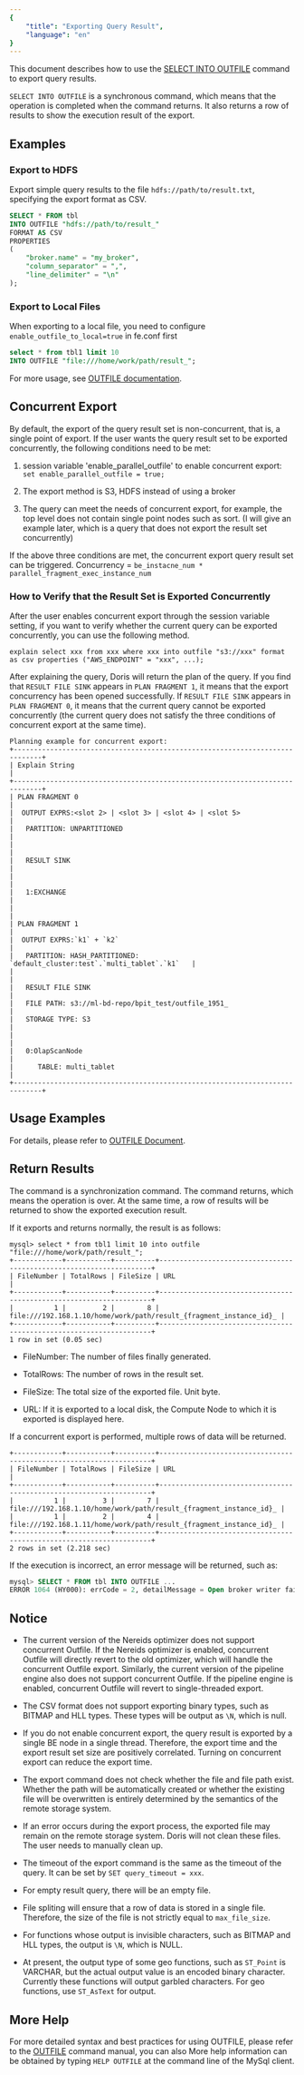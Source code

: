 ```yaml
---
{
    "title": "Exporting Query Result",
    "language": "en"
}
---
```


<!--
Licensed to the Apache Software Foundation (ASF) under one
or more contributor license agreements.  See the NOTICE file
distributed with this work for additional information
regarding copyright ownership.  The ASF licenses this file
to you under the Apache License, Version 2.0 (the
"License"); you may not use this file except in compliance
with the License.  You may obtain a copy of the License at

  http://www.apache.org/licenses/LICENSE-2.0

Unless required by applicable law or agreed to in writing,
software distributed under the License is distributed on an
"AS IS" BASIS, WITHOUT WARRANTIES OR CONDITIONS OF ANY
KIND, either express or implied.  See the License for the
specific language governing permissions and limitations
under the License.
-->



This document describes how to use the  [SELECT INTO OUTFILE](../../sql-manual/sql-reference/Data-Manipulation-Statements/OUTFILE)  command to export query results.

`SELECT INTO OUTFILE` is a synchronous command, which means that the operation is completed when the command returns. It also returns a row of results to show the execution result of the export.

## Examples

### Export to HDFS

Export simple query results to the file `hdfs://path/to/result.txt`, specifying the export format as CSV.

```sql
SELECT * FROM tbl
INTO OUTFILE "hdfs://path/to/result_"
FORMAT AS CSV
PROPERTIES
(
    "broker.name" = "my_broker",
    "column_separator" = ",",
    "line_delimiter" = "\n"
);
```

### Export to Local Files

When exporting to a local file, you need to configure `enable_outfile_to_local=true` in fe.conf first

```sql
select * from tbl1 limit 10 
INTO OUTFILE "file:///home/work/path/result_";
```

For more usage, see [OUTFILE documentation](../../sql-manual/sql-reference/Data-Manipulation-Statements/OUTFILE).

## Concurrent Export

By default, the export of the query result set is non-concurrent, that is, a single point of export. If the user wants the query result set to be exported concurrently, the following conditions need to be met:

1. session variable 'enable_parallel_outfile' to enable concurrent export: ```set enable_parallel_outfile = true;```

2. The export method is S3, HDFS instead of using a broker

3. The query can meet the needs of concurrent export, for example, the top level does not contain single point nodes such as sort. (I will give an example later, which is a query that does not export the result set concurrently)

If the above three conditions are met, the concurrent export query result set can be triggered. Concurrency = ```be_instacne_num * parallel_fragment_exec_instance_num```

### How to Verify that the Result Set is Exported Concurrently

After the user enables concurrent export through the session variable setting, if you want to verify whether the current query can be exported concurrently, you can use the following method.

```
explain select xxx from xxx where xxx into outfile "s3://xxx" format as csv properties ("AWS_ENDPOINT" = "xxx", ...);
```

After explaining the query, Doris will return the plan of the query. If you find that ```RESULT FILE SINK``` appears in ```PLAN FRAGMENT 1```, it means that the export concurrency has been opened successfully.
If ```RESULT FILE SINK``` appears in ```PLAN FRAGMENT 0```, it means that the current query cannot be exported concurrently (the current query does not satisfy the three conditions of concurrent export at the same time).

```
Planning example for concurrent export:
+-----------------------------------------------------------------------------+
| Explain String                                                              |
+-----------------------------------------------------------------------------+
| PLAN FRAGMENT 0                                                             |
|  OUTPUT EXPRS:<slot 2> | <slot 3> | <slot 4> | <slot 5>                     |
|   PARTITION: UNPARTITIONED                                                  |
|                                                                             |
|   RESULT SINK                                                               |
|                                                                             |
|   1:EXCHANGE                                                                |
|                                                                             |
| PLAN FRAGMENT 1                                                             |
|  OUTPUT EXPRS:`k1` + `k2`                                                   |
|   PARTITION: HASH_PARTITIONED: `default_cluster:test`.`multi_tablet`.`k1`   |
|                                                                             |
|   RESULT FILE SINK                                                          |
|   FILE PATH: s3://ml-bd-repo/bpit_test/outfile_1951_                        |
|   STORAGE TYPE: S3                                                          |
|                                                                             |
|   0:OlapScanNode                                                            |
|      TABLE: multi_tablet                                                    |
+-----------------------------------------------------------------------------+
```

## Usage Examples

For details, please refer to [OUTFILE Document](../../sql-manual/sql-reference/Data-Manipulation-Statements/OUTFILE).

## Return Results

The command is a synchronization command. The command returns, which means the operation is over.
At the same time, a row of results will be returned to show the exported execution result.

If it exports and returns normally, the result is as follows:

```
mysql> select * from tbl1 limit 10 into outfile "file:///home/work/path/result_";
+------------+-----------+----------+--------------------------------------------------------------------+
| FileNumber | TotalRows | FileSize | URL                                                                |
+------------+-----------+----------+--------------------------------------------------------------------+
|          1 |         2 |        8 | file:///192.168.1.10/home/work/path/result_{fragment_instance_id}_ |
+------------+-----------+----------+--------------------------------------------------------------------+
1 row in set (0.05 sec)
```

* FileNumber: The number of files finally generated.

* TotalRows: The number of rows in the result set.

* FileSize: The total size of the exported file. Unit byte.

* URL: If it is exported to a local disk, the Compute Node to which it is exported is displayed here.

If a concurrent export is performed, multiple rows of data will be returned.

```
+------------+-----------+----------+--------------------------------------------------------------------+
| FileNumber | TotalRows | FileSize | URL                                                                |
+------------+-----------+----------+--------------------------------------------------------------------+
|          1 |         3 |        7 | file:///192.168.1.10/home/work/path/result_{fragment_instance_id}_ |
|          1 |         2 |        4 | file:///192.168.1.11/home/work/path/result_{fragment_instance_id}_ |
+------------+-----------+----------+--------------------------------------------------------------------+
2 rows in set (2.218 sec)
```

If the execution is incorrect, an error message will be returned, such as:

```sql
mysql> SELECT * FROM tbl INTO OUTFILE ...
ERROR 1064 (HY000): errCode = 2, detailMessage = Open broker writer failed ...
```

## Notice

* The current version of the Nereids optimizer does not support concurrent Outfile. If the Nereids optimizer is enabled, concurrent Outfile will directly revert to the old optimizer, which will handle the concurrent Outfile export. Similarly, the current version of the pipeline engine also does not support concurrent Outfile. If the pipeline engine is enabled, concurrent Outfile will revert to single-threaded export.

* The CSV format does not support exporting binary types, such as BITMAP and HLL types. These types will be output as `\N`, which is null.

* If you do not enable concurrent export, the query result is exported by a single BE node in a single thread. Therefore, the export time and the export result set size are positively correlated. Turning on concurrent export can reduce the export time.

* The export command does not check whether the file and file path exist. Whether the path will be automatically created or whether the existing file will be overwritten is entirely determined by the semantics of the remote storage system.

* If an error occurs during the export process, the exported file may remain on the remote storage system. Doris will not clean these files. The user needs to manually clean up.

* The timeout of the export command is the same as the timeout of the query. It can be set by `SET query_timeout = xxx`.

* For empty result query, there will be an empty file.

* File spliting will ensure that a row of data is stored in a single file. Therefore, the size of the file is not strictly equal to `max_file_size`.

* For functions whose output is invisible characters, such as BITMAP and HLL types, the output is `\N`, which is NULL.

* At present, the output type of some geo functions, such as `ST_Point` is VARCHAR, but the actual output value is an encoded binary character. Currently these functions will output garbled characters. For geo functions, use `ST_AsText` for output.

## More Help

For more detailed syntax and best practices for using OUTFILE, please refer to the [OUTFILE](../../sql-manual/sql-reference/Data-Manipulation-Statements/OUTFILE) command manual, you can also More help information can be obtained by typing `HELP OUTFILE` at the command line of the MySql client.
